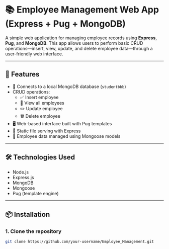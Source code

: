 # 📚 Employee Management Web App (Express + Pug + MongoDB)

A simple web application for managing employee records using **Express**, **Pug**, and **MongoDB**. This app allows users to perform basic CRUD operations—insert, view, update, and delete employee data—through a user-friendly web interface.

---

## 🚀 Features

- 🔗 Connects to a local MongoDB database (`studentbbb`)
- CRUD operations:
  - ✅ Insert employee
  - 📄 View all employees
  - ✏️ Update employee
  - 🗑️ Delete employee
- 🖥️ Web-based interface built with Pug templates
- 📂 Static file serving with Express
- 📄 Employee data managed using Mongoose models

---

## 🛠️ Technologies Used

- Node.js
- Express.js
- MongoDB
- Mongoose
- Pug (template engine)

---

## 📦 Installation

### 1. Clone the repository

```bash
git clone https://github.com/your-username/Employee_Management.git



